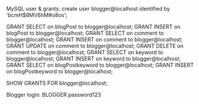 MySQL user & grants:
create user blogger@localhost identified by 'bcmH$8MV6hM#o8os';

GRANT SELECT on blogPost to blogger@localhost;
GRANT INSERT on blogPost to blogger@localhost;
GRANT SELECT on comment to blogger@localhost;
GRANT INSERT on comment to blogger@localhost;
GRANT UPDATE on comment to blogger@localhost;
GRANT DELETE on comment to blogger@localhost;
GRANT SELECT on keyword to blogger@localhost;
GRANT INSERT on keyword to blogger@localhost;
GRANT SELECT on blogPostkeyword to blogger@localhost;
GRANT INSERT on blogPostkeyword to blogger@localhost;

SHOW GRANTS FOR blogger@localhost;

Blogger login:
BLOGGER
password123